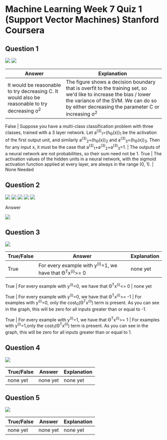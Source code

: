 # Machine Learning Week 7 Quiz 1 (Support Vector Machines) Stanford Coursera

Question 1
----------
![](https://github.com/mGalarnyk/datasciencecoursera/blob/master/Stanford_Machine_Learning/Week1/data/SupportVectorMachinesQ1p1.png)
![](https://github.com/mGalarnyk/datasciencecoursera/blob/master/Stanford_Machine_Learning/Week1/data/SupportVectorMachinesQ1p2.png)

Answer | Explanation
--- | ---
It would be reasonable to try decreasing C. It would also be reasonable to try decreasing  σ<sup>2</sup>  | The figure shows a decision boundary that is overfit to the training set, so we'd like to increase the bias / lower the variance of the SVM. We can do so by either decreasing the parameter C or increasing σ<sup>2</sup>


False | Suppose you have a multi-class classification problem with three classes, trained with a 3 layer network. Let a<sup>(3)</sup><sub>1</sub>=(h<sub>Θ</sub>(x))<sub>1</sub> be the activation of the first output unit, and similarly a<sup>(3)</sup><sub>2</sub>=(h<sub>Θ</sub>(x))<sub>2</sub> and a<sup>(3)</sup><sub>3</sub>=(h<sub>Θ</sub>(x))<sub>3</sub>. Then for any input x, it must be the case that a<sup>(3)</sup><sub>1</sub>+a<sup>(3)</sup><sub>2</sub>+a<sup>(3)</sup><sub>3</sub>=1. | The outputs of a neural network are not probabilities, so their sum need not be 1. 
True | The activation values of the hidden units in a neural network, with the sigmoid activation function applied at every layer, are always in the range (0, 1). | None Needed


Question 2
----------
![](https://github.com/mGalarnyk/datasciencecoursera/blob/master/Stanford_Machine_Learning/Week1/data/SupportVectorMachinesQ2p1.png)
![](https://github.com/mGalarnyk/datasciencecoursera/blob/master/Stanford_Machine_Learning/Week1/data/SupportVectorMachinesQ2p2.png)
![](https://github.com/mGalarnyk/datasciencecoursera/blob/master/Stanford_Machine_Learning/Week1/data/SupportVectorMachinesQ2p3.png)
![](https://github.com/mGalarnyk/datasciencecoursera/blob/master/Stanford_Machine_Learning/Week1/data/SupportVectorMachinesQ2p4.png)
![](https://github.com/mGalarnyk/datasciencecoursera/blob/master/Stanford_Machine_Learning/Week1/data/SupportVectorMachinesQ2p5.png)


Answer

![](https://github.com/mGalarnyk/datasciencecoursera/blob/master/Stanford_Machine_Learning/Week1/data/SupportVectorMachinesQ2p2Solution.png)

Question 3
----------
![](https://github.com/mGalarnyk/datasciencecoursera/blob/master/Stanford_Machine_Learning/Week1/data/SupportVectorMachinesQ3.png)

True/False | Answer | Explanation
--- | --- | ---
True | For every example with y<sup>(i)</sup>=1, we have that Θ<sup>T</sup>x<sup>(i)</sup>>= 0  | none yet

True | For every example with y<sup>(i)</sup>=0, we have that Θ<sup>T</sup>x<sup>(i)</sup><= 0 | none yet

True | For every example with y<sup>(i)</sup>=0, we have that Θ<sup>T</sup>x<sup>(i)</sup>>= -1  |  For examples with y<sup>(i)</sup>=0, only the cost<sub>0</sub>(Θ<sup>T</sup>x<sup>(i)</sup>) term is present. As you can see in the graph, this will be zero for all inputs greater than or equal to -1. 

True | For every example with y<sup>(i)</sup>=1, we have that Θ<sup>T</sup>x<sup>(i)</sup>>= 1  | For examples with y<sup>(i)</sup>=1,only the cost<sub>1</sub>(Θ<sup>T</sup>x<sup>(i)</sup>) term is present. As you can see in the graph, this will be zero for all inputs greater than or equal to 1. 

Question 4
----------
![](https://github.com/mGalarnyk/datasciencecoursera/blob/master/Stanford_Machine_Learning/Week1/data/SupportVectorMachinesQ4.png)

True/False | Answer | Explanation
--- | --- | ---
none yet | none yet | none yet

Question 5
----------
![](https://github.com/mGalarnyk/datasciencecoursera/blob/master/Stanford_Machine_Learning/Week1/data/SupportVectorMachinesQ5.png)

True/False | Answer | Explanation
--- | --- | ---
none yet | none yet | none yet
